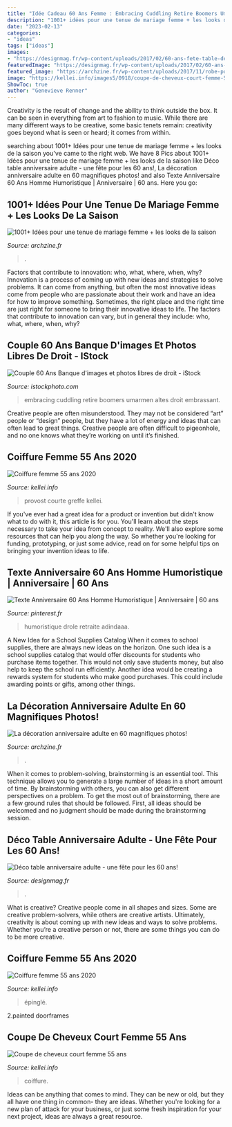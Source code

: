 ```yaml
---
title: "Idée Cadeau 60 Ans Femme : Embracing Cuddling Retire Boomers Umarmen Altes Droit Embrassant"
description: "1001+ idées pour une tenue de mariage femme + les looks de la saison"
date: "2023-02-13"
categories:
- "ideas"
tags: ["ideas"]
images:
- "https://designmag.fr/wp-content/uploads/2017/02/60-ans-fete-table-decoration-couleur-or-moderne.jpg"
featuredImage: "https://designmag.fr/wp-content/uploads/2017/02/60-ans-fete-table-decoration-couleur-or-moderne.jpg"
featured_image: "https://archzine.fr/wp-content/uploads/2017/11/robe-pour-mariage-robe-de-soirée-longue-en-dentelle-raffinée-couleur-or.jpg"
image: "https://kellei.info/images5/0918/coupe-de-cheveux-court-femme-55-ans/coupe-de-cheveux-court-femme-55-ans-62_10.jpg"
ShowToc: true
author: "Genevieve Renner"
---
```



Creativity is the result of change and the ability to think outside the box. It can be seen in everything from art to fashion to music. While there are many different ways to be creative, some basic tenets remain: creativity goes beyond what is seen or heard; it comes from within.

	

		
searching about 1001+ Idées pour une tenue de mariage femme + les looks de la saison you've came to the right web. We have 8 Pics about 1001+ Idées pour une tenue de mariage femme + les looks de la saison like Déco table anniversaire adulte - une fête pour les 60 ans!, La décoration anniversaire adulte en 60 magnifiques photos! and also Texte Anniversaire 60 Ans Homme Humoristique | Anniversaire | 60 ans. Here you go:
		
    
## 1001+ Idées Pour Une Tenue De Mariage Femme + Les Looks De La Saison

<img loading=lazy src="https://archzine.fr/wp-content/uploads/2017/11/robe-pour-mariage-robe-de-soirée-longue-en-dentelle-raffinée-couleur-or.jpg" onerror="this.onerror=null;this.src='https://tse1.mm.bing.net/th?id=OIP.K6Dn6CgtjxLyQpsnnoCgvwHaOI&amp;pid=15.1';" alt="1001+ Idées pour une tenue de mariage femme + les looks de la saison">

_Source: archzine.fr_

>. 

	

Factors that contribute to innovation: who, what, where, when, why?
Innovation is a process of coming up with new ideas and strategies to solve problems. It can come from anything, but often the most innovative ideas come from people who are passionate about their work and have an idea for how to improve something. Sometimes, the right place and the right time are just right for someone to bring their innovative ideas to life. The factors that contribute to innovation can vary, but in general they include: who, what, where, when, why?

    
## Couple 60 Ans Banque D&#039;images Et Photos Libres De Droit - IStock

<img loading=lazy src="https://media.istockphoto.com/photos/senior-couple-hugging-on-bench-picture-id116377372?k=6&amp;m=116377372&amp;s=612x612&amp;w=0&amp;h=WXv9-nk3FHz0f6PrW9JXIXcE25WXsgTVTsqCl1pglZo=" onerror="this.onerror=null;this.src='https://tse1.mm.bing.net/th?id=OIP.caVz6iWjyKhCASWf-GpnEQAAAA&amp;pid=15.1';" alt="Couple 60 Ans Banque d&#039;images et photos libres de droit - iStock">

_Source: istockphoto.com_

>embracing cuddling retire boomers umarmen altes droit embrassant. 

	

Creative people are often misunderstood. They may not be considered “art” people or “design” people, but they have a lot of energy and ideas that can often lead to great things. Creative people are often difficult to pigeonhole, and no one knows what they’re working on until it’s finished.

    
## Coiffure Femme 55 Ans 2020

<img loading=lazy src="http://kellei.info/images5/0520/coiffure-femme-55-ans-2020/coiffure-femme-55-ans-2020-35_7.jpg" onerror="this.onerror=null;this.src='https://tse4.mm.bing.net/th?id=OIP.Z_uihXulJffvrGOxNLbBTgAAAA&amp;pid=15.1';" alt="Coiffure femme 55 ans 2020">

_Source: kellei.info_

>provost courte greffe kellei. 

	

If you've ever had a great idea for a product or invention but didn't know what to do with it, this article is for you. You'll learn about the steps necessary to take your idea from concept to reality. We'll also explore some resources that can help you along the way. So whether you're looking for funding, prototyping, or just some advice, read on for some helpful tips on bringing your invention ideas to life.

    
## Texte Anniversaire 60 Ans Homme Humoristique | Anniversaire | 60 Ans

<img loading=lazy src="https://i.pinimg.com/736x/fb/8a/de/fb8ade09a6b01bc51dd3c12011fba1fc.jpg" onerror="this.onerror=null;this.src='https://tse3.mm.bing.net/th?id=OIP.j6abKXup_2sFAXaSsxzvEgAAAA&amp;pid=15.1';" alt="Texte Anniversaire 60 Ans Homme Humoristique | Anniversaire | 60 ans">

_Source: pinterest.fr_

>humoristique drole retraite adindaaa. 

	

A New Idea for a School Supplies Catalog
When it comes to school supplies, there are always new ideas on the horizon. One such idea is a school supplies catalog that would offer discounts for students who purchase items together. This would not only save students money, but also help to keep the school run efficiently. Another idea would be creating a rewards system for students who make good purchases. This could include awarding points or gifts, among other things.

    
## La Décoration Anniversaire Adulte En 60 Magnifiques Photos!

<img loading=lazy src="http://archzine.fr/wp-content/uploads/2016/05/idée-decoration-anniversaire-decoration-de-salle-décoration-table-anniversaire-idée.jpg" onerror="this.onerror=null;this.src='https://tse3.mm.bing.net/th?id=OIP.JZGvFpTC7RMSrv4q6yXYJQHaLD&amp;pid=15.1';" alt="La décoration anniversaire adulte en 60 magnifiques photos!">

_Source: archzine.fr_

>. 

	

When it comes to problem-solving, brainstorming is an essential tool. This technique allows you to generate a large number of ideas in a short amount of time. By brainstorming with others, you can also get different perspectives on a problem. To get the most out of brainstorming, there are a few ground rules that should be followed. First, all ideas should be welcomed and no judgment should be made during the brainstorming session.

    
## Déco Table Anniversaire Adulte - Une Fête Pour Les 60 Ans!

<img loading=lazy src="https://designmag.fr/wp-content/uploads/2017/02/60-ans-fete-table-decoration-couleur-or-moderne.jpg" onerror="this.onerror=null;this.src='https://tse4.mm.bing.net/th?id=OIP.1kfhIvyepOB9kAZGCNhCUQHaEK&amp;pid=15.1';" alt="Déco table anniversaire adulte - une fête pour les 60 ans!">

_Source: designmag.fr_

>. 

	

What is creative?
Creative people come in all shapes and sizes. Some are creative problem-solvers, while others are creative artists. Ultimately, creativity is about coming up with new ideas and ways to solve problems. Whether you’re a creative person or not, there are some things you can do to be more creative.

    
## Coiffure Femme 55 Ans 2020

<img loading=lazy src="https://kellei.info/images5/0520/coiffure-femme-55-ans-2020/coiffure-femme-55-ans-2020-35_9.jpg" onerror="this.onerror=null;this.src='https://tse3.mm.bing.net/th?id=OIP.4UbK5RFZE_BOZcICgNhNPgAAAA&amp;pid=15.1';" alt="Coiffure femme 55 ans 2020">

_Source: kellei.info_

>épinglé. 

	

2.painted doorframes

    
## Coupe De Cheveux Court Femme 55 Ans

<img loading=lazy src="https://kellei.info/images5/0918/coupe-de-cheveux-court-femme-55-ans/coupe-de-cheveux-court-femme-55-ans-62_10.jpg" onerror="this.onerror=null;this.src='https://tse1.mm.bing.net/th?id=OIP.q2Vzu8EOAFPoTiiTtpxxogAAAA&amp;pid=15.1';" alt="Coupe de cheveux court femme 55 ans">

_Source: kellei.info_

>coiffure. 

	

Ideas can be anything that comes to mind. They can be new or old, but they all have one thing in common- they are ideas. Whether you're looking for a new plan of attack for your business, or just some fresh inspiration for your next project, ideas are always a great resource.


